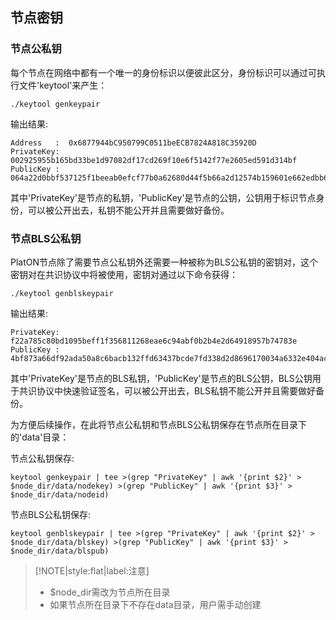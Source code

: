 
## 节点密钥

### 节点公私钥

每个节点在网络中都有一个唯一的身份标识以便彼此区分，身份标识可以通过可执行文件'keytool'来产生：

```
./keytool genkeypair
```

输出结果:

```
Address   :  0x6877944bC950799C0511beECB7824A818C35920D
PrivateKey:  002925955b165bd33be1d97082df17cd269f10e6f5142f77e2605ed591d314bf
PublicKey :  064a22d0bbf537125f1beeab0efcf77b0a62680d44f5b66a2d12574b159601e662edbb6b57aea5eafabbff8ba5157ef613fe4b176cb8d97ea4951b6815748973
```

其中'PrivateKey'是节点的私钥，'PublicKey'是节点的公钥，公钥用于标识节点身份，可以被公开出去，私钥不能公开并且需要做好备份。

### 节点BLS公私钥

PlatON节点除了需要节点公私钥外还需要一种被称为BLS公私钥的密钥对，这个密钥对在共识协议中将被使用，密钥对通过以下命令获得：

```
./keytool genblskeypair
```

输出结果:

```
PrivateKey:  f22a785c80bd1095beff1f356811268eae6c94abf0b2b4e2d64918957b74783e
PublicKey :  4bf873a66df92ada50a8c6bacb132ffd63437bcde7fd338d2d8696170034a6332e404ac3abb50326ee517ec5f63caf12891ce794ed14f8528fa7c54bc0ded7c5291f708116bb8ee8adadf1e88588866325d764230f4a45929d267a9e8f264402
```

其中'PrivateKey'是节点的BLS私钥，'PublicKey'是节点的BLS公钥，BLS公钥用于共识协议中快速验证签名，可以被公开出去，BLS私钥不能公开并且需要做好备份。

为方便后续操作，在此将节点公私钥和节点BLS公私钥保存在节点所在目录下的'data'目录：

节点公私钥保存:
```
keytool genkeypair | tee >(grep "PrivateKey" | awk '{print $2}' > $node_dir/data/nodekey) >(grep "PublicKey" | awk '{print $3}' > $node_dir/data/nodeid)
```
节点BLS公私钥保存:
```
keytool genblskeypair | tee >(grep "PrivateKey" | awk '{print $2}' > $node_dir/data/blskey) >(grep "PublicKey" | awk '{print $3}' > $node_dir/data/blspub)
```


> [!NOTE|style:flat|label:注意]
>
>  -  $node_dir需改为节点所在目录
>  - 如果节点所在目录下不存在data目录，用户需手动创建



